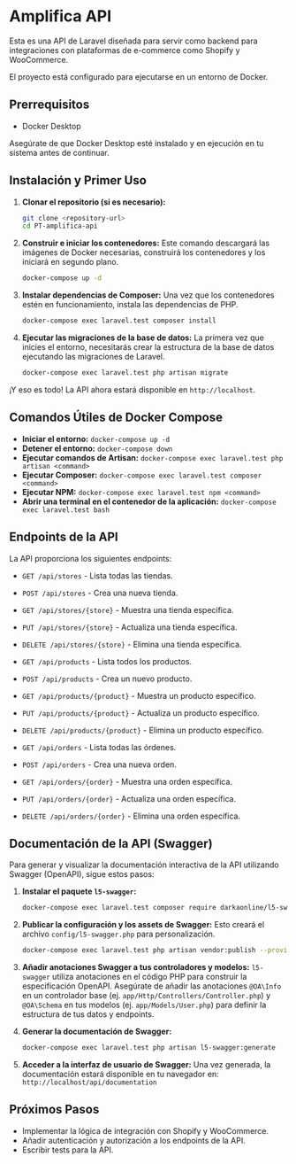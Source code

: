 # Amplifica API

Esta es una API de Laravel diseñada para servir como backend para integraciones con plataformas de e-commerce como Shopify y WooCommerce.

El proyecto está configurado para ejecutarse en un entorno de Docker.

## Prerrequisitos

- Docker Desktop

Asegúrate de que Docker Desktop esté instalado y en ejecución en tu sistema antes de continuar.

## Instalación y Primer Uso

1.  **Clonar el repositorio (si es necesario):**
    ```bash
    git clone <repository-url>
    cd PT-amplifica-api
    ```

2.  **Construir e iniciar los contenedores:**
    Este comando descargará las imágenes de Docker necesarias, construirá los contenedores y los iniciará en segundo plano.

    ```bash
    docker-compose up -d
    ```

3.  **Instalar dependencias de Composer:**
    Una vez que los contenedores estén en funcionamiento, instala las dependencias de PHP.

    ```bash
    docker-compose exec laravel.test composer install
    ```

4.  **Ejecutar las migraciones de la base de datos:**
    La primera vez que inicies el entorno, necesitarás crear la estructura de la base de datos ejecutando las migraciones de Laravel.

    ```bash
    docker-compose exec laravel.test php artisan migrate
    ```

¡Y eso es todo! La API ahora estará disponible en `http://localhost`.

## Comandos Útiles de Docker Compose

-   **Iniciar el entorno:** `docker-compose up -d`
-   **Detener el entorno:** `docker-compose down`
-   **Ejecutar comandos de Artisan:** `docker-compose exec laravel.test php artisan <command>`
-   **Ejecutar Composer:** `docker-compose exec laravel.test composer <command>`
-   **Ejecutar NPM:** `docker-compose exec laravel.test npm <command>`
-   **Abrir una terminal en el contenedor de la aplicación:** `docker-compose exec laravel.test bash`

## Endpoints de la API

La API proporciona los siguientes endpoints:

- `GET /api/stores` - Lista todas las tiendas.
- `POST /api/stores` - Crea una nueva tienda.
- `GET /api/stores/{store}` - Muestra una tienda específica.
- `PUT /api/stores/{store}` - Actualiza una tienda específica.
- `DELETE /api/stores/{store}` - Elimina una tienda específica.

- `GET /api/products` - Lista todos los productos.
- `POST /api/products` - Crea un nuevo producto.
- `GET /api/products/{product}` - Muestra un producto específico.
- `PUT /api/products/{product}` - Actualiza un producto específico.
- `DELETE /api/products/{product}` - Elimina un producto específico.

- `GET /api/orders` - Lista todas las órdenes.
- `POST /api/orders` - Crea una nueva orden.
- `GET /api/orders/{order}` - Muestra una orden específica.
- `PUT /api/orders/{order}` - Actualiza una orden específica.
- `DELETE /api/orders/{order}` - Elimina una orden específica.

## Documentación de la API (Swagger)

Para generar y visualizar la documentación interactiva de la API utilizando Swagger (OpenAPI), sigue estos pasos:

1.  **Instalar el paquete `l5-swagger`:**
    ```bash
    docker-compose exec laravel.test composer require darkaonline/l5-swagger
    ```

2.  **Publicar la configuración y los assets de Swagger:**
    Esto creará el archivo `config/l5-swagger.php` para personalización.
    ```bash
    docker-compose exec laravel.test php artisan vendor:publish --provider="L5Swagger\L5SwaggerServiceProvider"
    ```

3.  **Añadir anotaciones Swagger a tus controladores y modelos:**
    `l5-swagger` utiliza anotaciones en el código PHP para construir la especificación OpenAPI. Asegúrate de añadir las anotaciones `@OA\Info` en un controlador base (ej. `app/Http/Controllers/Controller.php`) y `@OA\Schema` en tus modelos (ej. `app/Models/User.php`) para definir la estructura de tus datos y endpoints.

4.  **Generar la documentación de Swagger:**
    ```bash
    docker-compose exec laravel.test php artisan l5-swagger:generate
    ```

5.  **Acceder a la interfaz de usuario de Swagger:**
    Una vez generada, la documentación estará disponible en tu navegador en:
    `http://localhost/api/documentation`

## Próximos Pasos

-   Implementar la lógica de integración con Shopify y WooCommerce.
-   Añadir autenticación y autorización a los endpoints de la API.
-   Escribir tests para la API.
